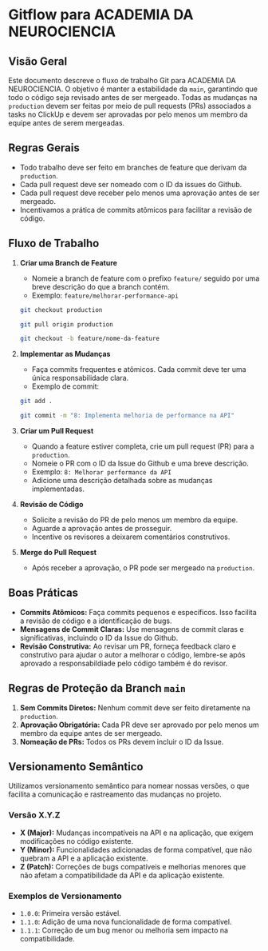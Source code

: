 # Gitflow para ACADEMIA DA NEUROCIENCIA

## Visão Geral

Este documento descreve o fluxo de trabalho Git para ACADEMIA DA NEUROCIENCIA. O objetivo é manter a estabilidade da `main`, garantindo que todo o código seja revisado antes de ser mergeado. Todas as mudanças na `production` devem ser feitas por meio de pull requests (PRs) associados a tasks no ClickUp e devem ser aprovadas por pelo menos um membro da equipe antes de serem mergeadas.

## Regras Gerais

- Todo trabalho deve ser feito em branches de feature que derivam da `production`.
- Cada pull request deve ser nomeado com o ID da issues do Github.
- Cada pull request deve receber pelo menos uma aprovação antes de ser mergeado.
- Incentivamos a prática de commits atômicos para facilitar a revisão de código.

## Fluxo de Trabalho

1. **Criar uma Branch de Feature**
    - Nomeie a branch de feature com o prefixo `feature/` seguido por uma breve descrição do que a branch contém.
    - Exemplo: `feature/melhorar-performance-api`

    ```sh
    git checkout production
    ```
    ```sh
    git pull origin production
    ```
    ```sh
    git checkout -b feature/nome-da-feature
    ```

2. **Implementar as Mudanças**
    - Faça commits frequentes e atômicos. Cada commit deve ter uma única responsabilidade clara.
    - Exemplo de commit:

    ```sh
    git add .
    ```
    ```sh
    git commit -m "8: Implementa melhoria de performance na API"
    ```

3. **Criar um Pull Request**
    - Quando a feature estiver completa, crie um pull request (PR) para a `production`.
    - Nomeie o PR com o ID da Issue do Github e uma breve descrição.
    - Exemplo: `8: Melhorar performance da API`
    - Adicione uma descrição detalhada sobre as mudanças implementadas.

4. **Revisão de Código**
    - Solicite a revisão do PR de pelo menos um membro da equipe.
    - Aguarde a aprovação antes de prosseguir.
    - Incentive os revisores a deixarem comentários construtivos.

5. **Merge do Pull Request**
    - Após receber a aprovação, o PR pode ser mergeado na `production`.

## Boas Práticas

- **Commits Atômicos:** Faça commits pequenos e específicos. Isso facilita a revisão de código e a identificação de bugs.
- **Mensagens de Commit Claras:** Use mensagens de commit claras e significativas, incluindo o ID da Issue do Github.
- **Revisão Construtiva:** Ao revisar um PR, forneça feedback claro e construtivo para ajudar o autor a melhorar o código, lembre-se após aprovado a responsabildiade pelo código também é do revisor.

## Regras de Proteção da Branch `main`

1. **Sem Commits Diretos:** Nenhum commit deve ser feito diretamente na `production`.
2. **Aprovação Obrigatória:** Cada PR deve ser aprovado por pelo menos um membro da equipe antes de ser mergeado.
3. **Nomeação de PRs:** Todos os PRs devem incluir o ID da Issue.

## Versionamento Semântico

Utilizamos versionamento semântico para nomear nossas versões, o que facilita a comunicação e rastreamento das mudanças no projeto.

### Versão X.Y.Z

- **X (Major):** Mudanças incompatíveis na API e na aplicação, que exigem modificações no código existente.
- **Y (Minor):** Funcionalidades adicionadas de forma compatível, que não quebram a API e a aplicação existente.
- **Z (Patch):** Correções de bugs compatíveis e melhorias menores que não afetam a compatibilidade da API e da aplicação existente.

### Exemplos de Versionamento

- `1.0.0`: Primeira versão estável.
- `1.1.0`: Adição de uma nova funcionalidade de forma compatível.
- `1.1.1`: Correção de um bug menor ou melhoria sem impacto na compatibilidade.
